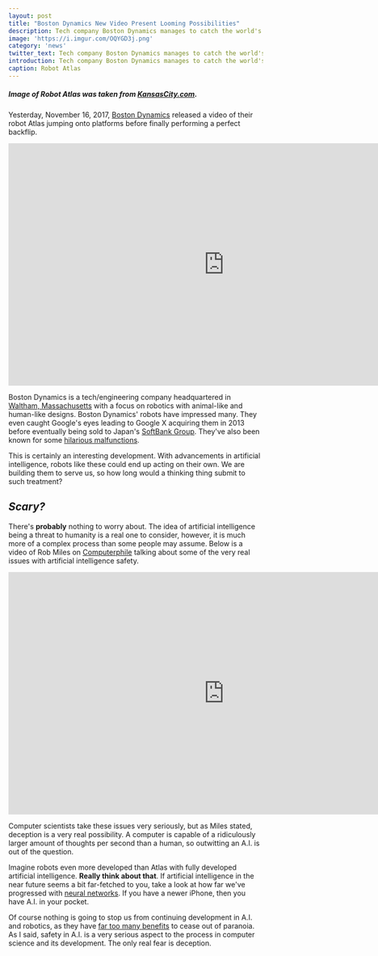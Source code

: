 ```yaml
---
layout: post
title: "Boston Dynamics New Video Present Looming Possibilities"
description: Tech company Boston Dynamics manages to catch the world's attention by programming robots to do Parkour, but what does this mean for the future?
image: 'https://i.imgur.com/OQYGD3j.png'
category: 'news'
twitter_text: Tech company Boston Dynamics manages to catch the world's attention by programming robots to do Parkour, but what does this mean for the future?
introduction: Tech company Boston Dynamics manages to catch the world's attention by programming robots to do Parkour, but what does this mean for the future?
caption: Robot Atlas
---
```


##### Image of Robot Atlas was taken from [KansasCity.com](http://www.kansascity.com/news/business/technology/917xpi/picture62197987/ALTERNATES/FREE_640/atlas%20from%20boston%20dynamics).

Yesterday, November 16, 2017, [Boston Dynamics](https://www.bostondynamics.com/) released a video of their robot Atlas jumping onto platforms before finally performing a perfect backflip.

<iframe width="854" height="480" src="https://www.youtube.com/embed/fRj34o4hN4I" frameborder="0" gesture="media" allowfullscreen></iframe>

Boston Dynamics is a tech/engineering company headquartered in [Waltham, Massachusetts](https://en.wikipedia.org/wiki/Waltham,_Massachusetts) with a focus on robotics with animal-like and human-like designs. Boston Dynamics' robots have impressed many. They even caught Google's eyes leading to Google X acquiring them in 2013 before eventually being sold to Japan's [SoftBank Group](https://en.wikipedia.org/wiki/SoftBank_Group). They've also been known for some [hilarious malfunctions](https://www.youtube.com/watch?v=v2-u0TZjuAk). 

This is certainly an interesting development. With advancements in artificial intelligence, robots like these could end up acting on their own. We are building them to serve us, so how long would a thinking thing submit to such treatment?

## ***Scary?***

There's **probably** nothing to worry about. The idea of artificial intelligence being a threat to humanity is a real one to consider, however, it is much more of a complex process than some people may assume. Below is a video of Rob Miles on [Computerphile](https://www.youtube.com/user/Computerphile/) talking about some of the very real issues with artificial intelligence safety.

<iframe width="854" height="480" src="https://www.youtube.com/embed/AjyM-f8rDpg" frameborder="0" gesture="media" allowfullscreen></iframe>

Computer scientists take these issues very seriously, but as Miles stated, deception is a very real possibility. A computer is capable of a ridiculously larger amount of thoughts per second than a human, so outwitting an A.I. is out of the question.

Imagine robots even more developed than Atlas with fully developed artificial intelligence. **Really think about that**. If artificial intelligence in the near future seems a bit far-fetched to you, take a look at how far we've progressed with [neural networks](https://www.youtube.com/user/Computerphile/). If you have a newer iPhone, then you have A.I. in your pocket.

Of course nothing is going to stop us from continuing development in A.I. and robotics, as they have [far too many benefits](https://www.quora.com/What-are-the-advantages-of-artificial-intelligence) to cease out of paranoia. As I said, safety in A.I. is a very serious aspect to the process in computer science and its development. The only real fear is deception.